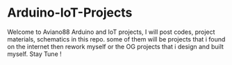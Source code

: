# Arduino-IoT-Projects
Welcome to Aviano88 Arduino and IoT projects, I will post codes, project materials, schematics in this repo. some of them will be projects that i found on the internet then rework myself or the OG projects that i design and built myself. Stay Tune !  
